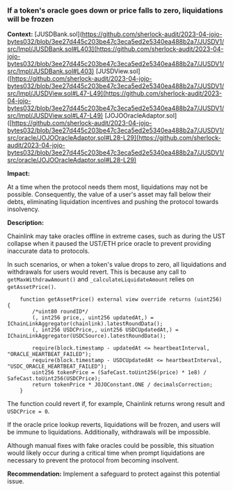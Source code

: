 ### If a token's oracle goes down or price falls to zero, liquidations will be frozen


**Context:**
[JUSDBank.sol](https://github.com/sherlock-audit/2023-04-jojo-bytes032/blob/3ee27d445c203be47c3eca5ed2e5340ea488b2a7/JUSDV1/src/Impl/JUSDBank.sol#L403](https://github.com/sherlock-audit/2023-04-jojo-bytes032/blob/3ee27d445c203be47c3eca5ed2e5340ea488b2a7/JUSDV1/src/Impl/JUSDBank.sol#L403)
[JUSDView.sol]([https://github.com/sherlock-audit/2023-04-jojo-bytes032/blob/3ee27d445c203be47c3eca5ed2e5340ea488b2a7/JUSDV1/src/Impl/JUSDView.sol#L47-L49](https://github.com/sherlock-audit/2023-04-jojo-bytes032/blob/3ee27d445c203be47c3eca5ed2e5340ea488b2a7/JUSDV1/src/Impl/JUSDView.sol#L47-L49)
[JOJOOracleAdaptor.sol]([https://github.com/sherlock-audit/2023-04-jojo-bytes032/blob/3ee27d445c203be47c3eca5ed2e5340ea488b2a7/JUSDV1/src/oracle/JOJOOracleAdaptor.sol#L28-L29](https://github.com/sherlock-audit/2023-04-jojo-bytes032/blob/3ee27d445c203be47c3eca5ed2e5340ea488b2a7/JUSDV1/src/oracle/JOJOOracleAdaptor.sol#L28-L29)


**Impact:**

At a time when the protocol needs them most, liquidations may not be possible. Consequently, the value of a user's asset may fall below their debts, eliminating liquidation incentives and pushing the protocol towards insolvency.


**Description:**

Chainlink may take oracles offline in extreme cases, such as during the UST collapse when it paused the UST/ETH price oracle to prevent providing inaccurate data to protocols. 

In such scenarios, or when a token's value drops to zero, all liquidations and withdrawals for users would revert. This is because any call to `getMaxWithdrawAmount()` and `_calculateLiquidateAmount` relies on `getAssetPrice()`.

```solidity
    function getAssetPrice() external view override returns (uint256) {
        /*uint80 roundID*/
        (, int256 price,, uint256 updatedAt,) = IChainLinkAggregator(chainlink).latestRoundData();
        (, int256 USDCPrice,, uint256 USDCUpdatedAt,) = IChainLinkAggregator(USDCSource).latestRoundData();

        require(block.timestamp - updatedAt <= heartbeatInterval, "ORACLE_HEARTBEAT_FAILED");
        require(block.timestamp - USDCUpdatedAt <= heartbeatInterval, "USDC_ORACLE_HEARTBEAT_FAILED");
        uint256 tokenPrice = (SafeCast.toUint256(price) * 1e8) / SafeCast.toUint256(USDCPrice);
        return tokenPrice * JOJOConstant.ONE / decimalsCorrection;
    }
```

The function could revert if, for example, Chainlink returns wrong result and `USDCPrice = 0`.

If the oracle price lookup reverts, liquidations will be frozen, and users will be immune to liquidations. Additionally, withdrawals will be impossible.

Although manual fixes with fake oracles could be possible, this situation would likely occur during a critical time when prompt liquidations are necessary to prevent the protocol from becoming insolvent.


**Recommendation:**
Implement a safeguard to protect against this potential issue.
